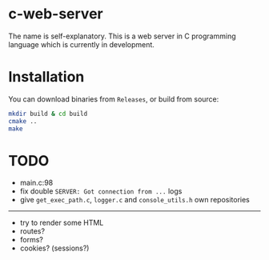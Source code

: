 # c-web-server
The name is self-explanatory. This is a web server in C programming language which is currently in development.

# Installation

You can download binaries from `Releases`, or build from source:

```bash
mkdir build & cd build
cmake ..
make
```

# TODO
- main.c:98
- fix double `SERVER: Got connection from ...` logs
- give `get_exec_path.c`, `logger.c` and `console_utils.h` own repositories

---

- try to render some HTML
- routes?
- forms?
- cookies? (sessions?)